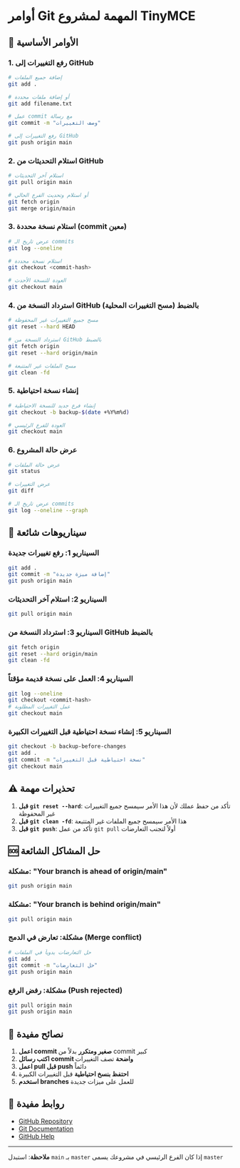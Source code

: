 # أوامر Git المهمة لمشروع TinyMCE

## 🚀 الأوامر الأساسية

### 1. رفع التغييرات إلى GitHub
```bash
# إضافة جميع الملفات
git add .

# أو إضافة ملفات محددة
git add filename.txt

# عمل commit مع رسالة
git commit -m "وصف التغييرات"

# رفع التغييرات إلى GitHub
git push origin main
```

### 2. استلام التحديثات من GitHub
```bash
# استلام آخر التحديثات
git pull origin main

# أو استلام وتحديث الفرع الحالي
git fetch origin
git merge origin/main
```

### 3. استلام نسخة محددة (commit معين)
```bash
# عرض تاريخ الـ commits
git log --oneline

# استلام نسخة محددة
git checkout <commit-hash>

# العودة للنسخة الأحدث
git checkout main
```

### 4. استرداد النسخة من GitHub بالضبط (مسح التغييرات المحلية)
```bash
# مسح جميع التغييرات غير المحفوظة
git reset --hard HEAD

# استرداد النسخة من GitHub بالضبط
git fetch origin
git reset --hard origin/main

# مسح الملفات غير المتتبعة
git clean -fd
```

### 5. إنشاء نسخة احتياطية
```bash
# إنشاء فرع جديد للنسخة الاحتياطية
git checkout -b backup-$(date +%Y%m%d)

# العودة للفرع الرئيسي
git checkout main
```

### 6. عرض حالة المشروع
```bash
# عرض حالة الملفات
git status

# عرض التغييرات
git diff

# عرض تاريخ الـ commits
git log --oneline --graph
```

## 🔄 سيناريوهات شائعة

### السيناريو 1: رفع تغييرات جديدة
```bash
git add .
git commit -m "إضافة ميزة جديدة"
git push origin main
```

### السيناريو 2: استلام آخر التحديثات
```bash
git pull origin main
```

### السيناريو 3: استرداد النسخة من GitHub بالضبط
```bash
git fetch origin
git reset --hard origin/main
git clean -fd
```

### السيناريو 4: العمل على نسخة قديمة مؤقتاً
```bash
git log --oneline
git checkout <commit-hash>
# عمل التغييرات المطلوبة
git checkout main
```

### السيناريو 5: إنشاء نسخة احتياطية قبل التغييرات الكبيرة
```bash
git checkout -b backup-before-changes
git add .
git commit -m "نسخة احتياطية قبل التغييرات"
git checkout main
```

## ⚠️ تحذيرات مهمة

1. **قبل `git reset --hard`**: تأكد من حفظ عملك لأن هذا الأمر سيمسح جميع التغييرات غير المحفوظة
2. **قبل `git clean -fd`**: هذا الأمر سيمسح جميع الملفات غير المتتبعة
3. **قبل `git push`**: تأكد من عمل `git pull` أولاً لتجنب التعارضات

## 🆘 حل المشاكل الشائعة

### مشكلة: "Your branch is ahead of origin/main"
```bash
git push origin main
```

### مشكلة: "Your branch is behind origin/main"
```bash
git pull origin main
```

### مشكلة: تعارض في الدمج (Merge conflict)
```bash
# حل التعارضات يدوياً في الملفات
git add .
git commit -m "حل التعارضات"
git push origin main
```

### مشكلة: رفض الرفع (Push rejected)
```bash
git pull origin main
git push origin main
```

## 📝 نصائح مفيدة

1. **اعمل commit صغير ومتكرر** بدلاً من commit كبير
2. **اكتب رسائل commit واضحة** تصف التغييرات
3. **اعمل pull قبل push** دائماً
4. **احتفظ بنسخ احتياطية** قبل التغييرات الكبيرة
5. **استخدم branches** للعمل على ميزات جديدة

## 🔗 روابط مفيدة

- [GitHub Repository](https://github.com/ibrahemgit/projecttinymce)
- [Git Documentation](https://git-scm.com/doc)
- [GitHub Help](https://help.github.com/)

---
**ملاحظة**: استبدل `main` بـ `master` إذا كان الفرع الرئيسي في مشروعك يسمى `master`
